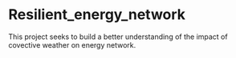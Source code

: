 # Resilient_energy_network
This project seeks to build a better understanding of the impact of covective weather on energy network.
